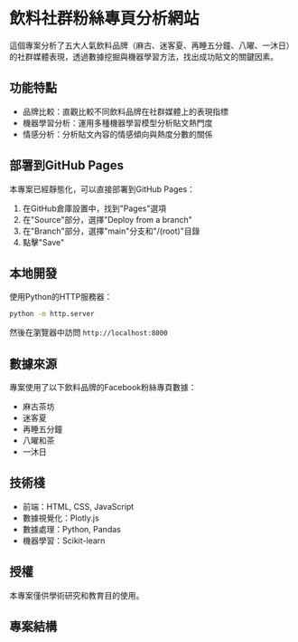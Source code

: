 # 飲料社群粉絲專頁分析網站

這個專案分析了五大人氣飲料品牌（麻古、迷客夏、再睡五分鐘、八曜、一沐日）的社群媒體表現，透過數據挖掘與機器學習方法，找出成功貼文的關鍵因素。

## 功能特點

- 品牌比較：直觀比較不同飲料品牌在社群媒體上的表現指標
- 機器學習分析：運用多種機器學習模型分析貼文熱門度
- 情感分析：分析貼文內容的情感傾向與熱度分數的關係

## 部署到GitHub Pages

本專案已經靜態化，可以直接部署到GitHub Pages：

1. 在GitHub倉庫設置中，找到"Pages"選項
2. 在"Source"部分，選擇"Deploy from a branch"
3. 在"Branch"部分，選擇"main"分支和"/(root)"目錄
4. 點擊"Save"

## 本地開發

使用Python的HTTP服務器：
```bash
python -m http.server
```

然後在瀏覽器中訪問 `http://localhost:8000`

## 數據來源

專案使用了以下飲料品牌的Facebook粉絲專頁數據：
- 麻古茶坊
- 迷客夏
- 再睡五分鐘
- 八曜和茶
- 一沐日

## 技術棧

- 前端：HTML, CSS, JavaScript
- 數據視覺化：Plotly.js
- 數據處理：Python, Pandas
- 機器學習：Scikit-learn

## 授權

本專案僅供學術研究和教育目的使用。

## 專案結構

```